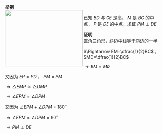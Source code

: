 **举例**  
<img src="E:\Math\work_space\math\005-入门课程-解析几何\098 resources\斜边中线模型.png" width="250px" height="180px" align="left"/>  
  
已知 $BD$ 与 $CE$ 是高， $M$ 是 $BC$ 的中点， $P$ 是 $DE$ 的中点，求证 $PM\perp DE$  
  
**证明**  
直角三角形，斜边中线等于斜边的一半  
  
$\Rightarrow EM=\dfrac{1}{2}BC$ ， $MD=\dfrac{1}{2}BC$  
  
$\Rightarrow EM=MD$  
  
又因为 $EP=PD$ ， $PM=PM$  
  
$\Rightarrow\triangle EMP\cong\triangle DMP$  
  
$\Rightarrow\angle EPM=\angle DPM$  
  
又因为 $\angle EPM+\angle DPM=180^\circ$  
  
$\Rightarrow\angle EPM=\angle DPM=90^\circ$  
  
$\Rightarrow PM\perp DE$  

